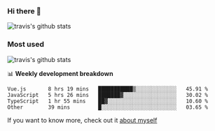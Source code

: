 ### Hi there 👋

<!--
**HondryTravis/HondryTravis** is a ✨ _special_ ✨ repository because its `README.md` (this file) appears on your GitHub profile.

Here are some ideas to get you started:

- 🔭 I’m currently working on ...
- 🌱 I’m currently learning ...
- 👯 I’m looking to collaborate on ...
- 🤔 I’m looking for help with ...
- 💬 Ask me about ...
- 📫 How to reach me: ...
- 😄 Pronouns: ...
- ⚡ Fun fact: ...
-->

![travis's github stats](https://github-readme-stats.vercel.app/api?username=HondryTravis&hide=stars)
### Most used
![travis's github stats](https://github-readme-stats.anuraghazra1.vercel.app/api/top-langs/?username=HondryTravis&layout=compact&hide_title=true)

📊 **Weekly development breakdown**

<!--START_SECTION:waka-->

```text
Vue.js       8 hrs 19 mins   ███████████▒░░░░░░░░░░░░░   45.91 %
JavaScript   5 hrs 26 mins   ███████▓░░░░░░░░░░░░░░░░░   30.02 %
TypeScript   1 hr 55 mins    ██▓░░░░░░░░░░░░░░░░░░░░░░   10.60 %
Other        39 mins         █░░░░░░░░░░░░░░░░░░░░░░░░   03.65 %
```

<!--END_SECTION:waka-->

If you want to know more, check out it [about myself](https://hondrytravis.github.io/)
